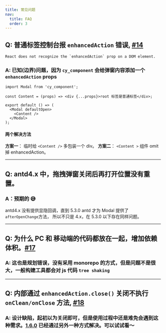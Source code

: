 ```yaml
---
title: 常见问题
nav:
  title: FAQ
  order: 3
---
```


## Q: 普通标签控制台报 `enhancedAction` 错误, [#14](https://github.com/cy2zq/cy_component/issues/14)

```txt
React does not recognize the `enhancedAction` prop on a DOM element.
```

### A: 已知(边界)问题，因为 `cy_component` 会给弹窗内容添加一个 `enhancedAction` props

```tsx ｜ pure
import Modal from 'cy_component';

const Content = (props) => <div {...props}>root 标签是普通标签</div>;

export default () => (
  <Modal defaultOpen>
    <Content />
  </Modal>
);
```

#### 两个解决方法

**方案一**： 临时给 `<Content />` 多包装一个 div。
**方案二**： `<Content >` 组件 omit 掉 enhancedAction。

---

## Q: antd4.x 中，拖拽弹窗关闭后再打开位置没有重置。

### A：预期的 😅

antd4.x 没有提供显隐回调，直到 5.3.0 antd 才为 Modal 提供了 `afterOpenChange`方法， 所以不只是 4.x，在 5.3.0 以下存在同样问题。

---

## Q: 为什么 PC 和 移动端的代码都放在一起，增加依赖体积。[#17](https://github.com/cy2zq/cy_component/issues/17)

### A: 这也是规划错误，没有采用 monorepo 的方式，但是问题不是很大，一般构建工具都会对 js 代码 `tree shaking`

---

## Q: 内部通过 `enhancedAction.close()` 关闭不执行 `onClean/onClose` 方法, [#18](https://github.com/cy2zq/cy_component/issues/18)

### A: 设计缺陷，起初以为关闭即可，但是使用过程中还是难免会遇到这种需求。[1.6.0](guide/advanced-close.md) 已经通过另外一种方式解决。可以试试看～

